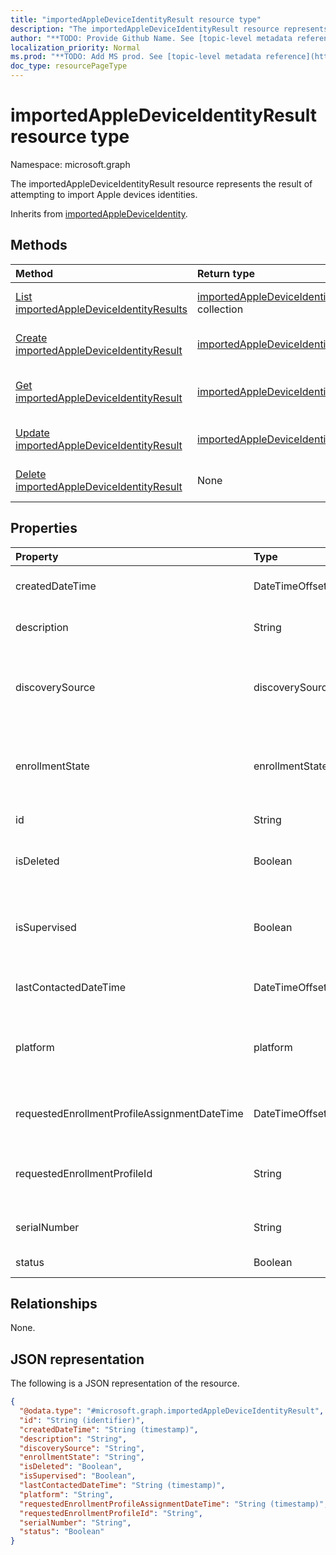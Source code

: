 ```yaml
---
title: "importedAppleDeviceIdentityResult resource type"
description: "The importedAppleDeviceIdentityResult resource represents the result of attempting to import Apple devices identities."
author: "**TODO: Provide Github Name. See [topic-level metadata reference](https://msgo.azurewebsites.net/add/document/guidelines/metadata.html#topic-level-metadata)**"
localization_priority: Normal
ms.prod: "**TODO: Add MS prod. See [topic-level metadata reference](https://msgo.azurewebsites.net/add/document/guidelines/metadata.html#topic-level-metadata)**"
doc_type: resourcePageType
---
```


# importedAppleDeviceIdentityResult resource type

Namespace: microsoft.graph



The importedAppleDeviceIdentityResult resource represents the result of attempting to import Apple devices identities.


Inherits from [importedAppleDeviceIdentity](../resources/importedappledeviceidentity.md).

## Methods
|Method|Return type|Description|
|:---|:---|:---|
|[List importedAppleDeviceIdentityResults](../api/importedappledeviceidentityresult-list.md)|[importedAppleDeviceIdentityResult](../resources/importedappledeviceidentityresult.md) collection|Get a list of the [importedAppleDeviceIdentityResult](../resources/importedappledeviceidentityresult.md) objects and their properties.|
|[Create importedAppleDeviceIdentityResult](../api/importedappledeviceidentityresult-create.md)|[importedAppleDeviceIdentityResult](../resources/importedappledeviceidentityresult.md)|Create a new [importedAppleDeviceIdentityResult](../resources/importedappledeviceidentityresult.md) object.|
|[Get importedAppleDeviceIdentityResult](../api/importedappledeviceidentityresult-get.md)|[importedAppleDeviceIdentityResult](../resources/importedappledeviceidentityresult.md)|Read the properties and relationships of an [importedAppleDeviceIdentityResult](../resources/importedappledeviceidentityresult.md) object.|
|[Update importedAppleDeviceIdentityResult](../api/importedappledeviceidentityresult-update.md)|[importedAppleDeviceIdentityResult](../resources/importedappledeviceidentityresult.md)|Update the properties of an [importedAppleDeviceIdentityResult](../resources/importedappledeviceidentityresult.md) object.|
|[Delete importedAppleDeviceIdentityResult](../api/importedappledeviceidentityresult-delete.md)|None|Deletes an [importedAppleDeviceIdentityResult](../resources/importedappledeviceidentityresult.md) object.|

## Properties
|Property|Type|Description|
|:---|:---|:---|
|createdDateTime|DateTimeOffset|Created Date Time of the device Inherited from [importedAppleDeviceIdentity](../resources/importedappledeviceidentity.md)|
|description|String|The description of the device Inherited from [importedAppleDeviceIdentity](../resources/importedappledeviceidentity.md)|
|discoverySource|discoverySource|Apple device discovery source. Inherited from [importedAppleDeviceIdentity](../resources/importedappledeviceidentity.md). Possible values are: `unknown`, `adminImport`, `deviceEnrollmentProgram`.|
|enrollmentState|enrollmentState|The state of the device in Intune Inherited from [importedAppleDeviceIdentity](../resources/importedappledeviceidentity.md). Possible values are: `unknown`, `enrolled`, `pendingReset`, `failed`, `notContacted`, `blocked`.|
|id|String|**TODO: Add Description** Inherited from [entity](../resources/entity.md)|
|isDeleted|Boolean|Indicates if the device is deleted from Apple Business Manager Inherited from [importedAppleDeviceIdentity](../resources/importedappledeviceidentity.md)|
|isSupervised|Boolean|Indicates if the Apple device is supervised. More information is at: https://support.apple.com/en-us/HT202837 Inherited from [importedAppleDeviceIdentity](../resources/importedappledeviceidentity.md)|
|lastContactedDateTime|DateTimeOffset|Last Contacted Date Time of the device Inherited from [importedAppleDeviceIdentity](../resources/importedappledeviceidentity.md)|
|platform|platform|The platform of the Device. Inherited from [importedAppleDeviceIdentity](../resources/importedappledeviceidentity.md). Possible values are: `unknown`, `ios`, `android`, `windows`, `windowsMobile`, `macOS`.|
|requestedEnrollmentProfileAssignmentDateTime|DateTimeOffset|The time enrollment profile was assigned to the device Inherited from [importedAppleDeviceIdentity](../resources/importedappledeviceidentity.md)|
|requestedEnrollmentProfileId|String|Enrollment profile Id admin intends to apply to the device during next enrollment Inherited from [importedAppleDeviceIdentity](../resources/importedappledeviceidentity.md)|
|serialNumber|String|Device serial number Inherited from [importedAppleDeviceIdentity](../resources/importedappledeviceidentity.md)|
|status|Boolean|Status of imported device identity|

## Relationships
None.

## JSON representation
The following is a JSON representation of the resource.
<!-- {
  "blockType": "resource",
  "keyProperty": "id",
  "@odata.type": "microsoft.graph.importedAppleDeviceIdentityResult",
  "baseType": "microsoft.graph.importedAppleDeviceIdentity",
  "openType": false
}
-->
``` json
{
  "@odata.type": "#microsoft.graph.importedAppleDeviceIdentityResult",
  "id": "String (identifier)",
  "createdDateTime": "String (timestamp)",
  "description": "String",
  "discoverySource": "String",
  "enrollmentState": "String",
  "isDeleted": "Boolean",
  "isSupervised": "Boolean",
  "lastContactedDateTime": "String (timestamp)",
  "platform": "String",
  "requestedEnrollmentProfileAssignmentDateTime": "String (timestamp)",
  "requestedEnrollmentProfileId": "String",
  "serialNumber": "String",
  "status": "Boolean"
}
```

